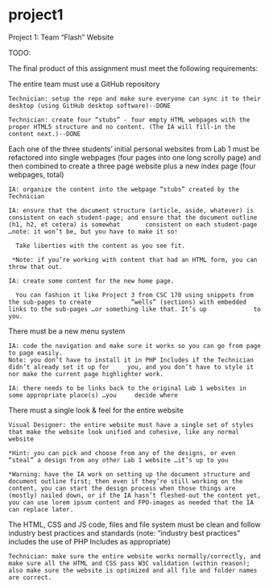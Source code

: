 # project1
Project 1: Team “Flash” Website

TODO:

The final product of this assignment must meet the following requirements:

  The entire team must use a GitHub repository
    
    Technician: setup the repo and make sure everyone can sync it to their desktop (using GitHub desktop software)--DONE
    
    Technician: create four “stubs” - four empty HTML webpages with the proper HTML5 structure and no content. (The IA will fill-in the content next.)--DONE

  Each one of the three students’ initial personal websites from Lab 1 must be refactored into single webpages (four pages into one long scrolly page) and then combined to         create   a three page website plus a new index page (four webpages, total)
    
    IA: organize the content into the webpage “stubs” created by the Technician
    
    IA: ensure that the document structure (article, aside, whatever) is consistent on each student-page; and ensure that the document outline (h1, h2, et cetera) is somewhat       consistent on each student-page …note: it won’t be, but you have to make it so!
      
      Take liberties with the content as you see fit.
     
     *Note: if you’re working with content that had an HTML form, you can throw that out.
    
    IA: create some content for the new home page.
  
      You can fashion it like Project 3 from CSC 170 using snippets from the sub-pages to create           “wells” (sections) with embedded links to the sub-pages …or something like that. It’s up             to you.
  
  There must be a new menu system

    IA: code the navigation and make sure it works so you can go from page to page easily.
    Note: you don’t have to install it in PHP Includes if the Technician didn’t already set it up for     you, and you don’t have to style it nor make the current page highlighter work.
  
    IA: there needs to be links back to the original Lab 1 websites in some appropriate place(s) …you     decide where
    
  There must a single look & feel for the entire website
  
    Visual Designer: the entire website must have a single set of styles that make the website look unified and cohesive, like any normal website
  
    *Hint: you can pick and choose from any of the designs, or even “steal” a design from any other Lab 1 website …it’s up to you
  
    *Warning: have the IA work on setting up the document structure and document outline first; then even if they’re still working on the content, you can start the design process when those things are (mostly) nailed down, or if the IA hasn’t fleshed-out the content yet, you can use lorem ipsum content and FPO-images as needed that the IA can replace later.

The HTML, CSS and JS code, files and file system must be clean and follow industry best practices and standards (note: “industry best practices” includes the use of PHP          Includes as appropriate)

    Technician: make sure the entire website works normally/correctly, and make sure all the HTML and CSS pass W3C validation (within reason); also make sure the website is optimized and all file and folder names are correct.
